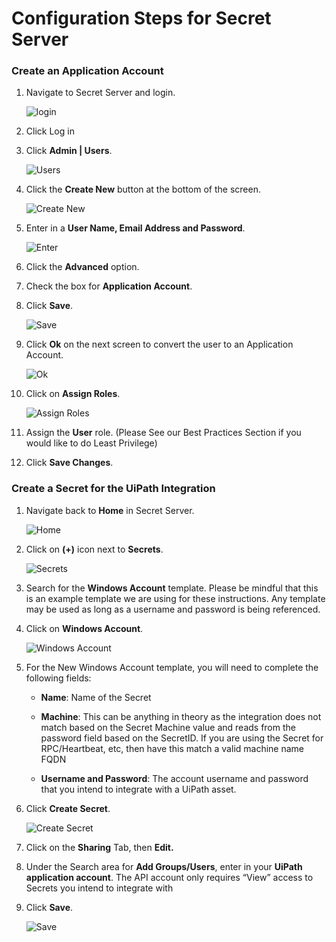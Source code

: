 [title]: # (Configuration Steps for Secret Server)
[tags]: # (secret server)
[priority]: # (202)
# Configuration Steps for Secret Server

### Create an Application Account

1. Navigate to Secret Server and login.

   ![login](images/354a1c82b52524c49fdf564a5ec74745.png)

1. Click Log in

1. Click __Admin | Users__.

   ![Users](images/93ad973164dcc2904d28f61b121a8bb0.png)
1. Click the __Create New__ button at the bottom of the screen.

   ![Create New](images/febaeb602d40499f7c05064447cbe599.png)
1. Enter in a __User Name, Email Address and Password__.

   ![Enter](images/cca22bc2dc0fc8af8472765eab5ef0e1.png)
1. Click the __Advanced__ option.
1. Check the box for __Application Account__.
1. Click __Save__.

   ![Save](images/c8ce4a55dbbfd9588a1b2d1fc1618e5d.png)
1. Click __Ok__ on the next screen to convert the user to an Application Account.

   ![Ok](images/b9f583010415752a0b8495e8dc69be5d.png)
1. Click on __Assign Roles__.

   ![Assign Roles](images/cd81d8912e5d41d31dc450f49902bbb1.png)
1. Assign the __User__ role. (Please See our Best Practices Section if you would like to do Least Privilege)

1. Click __Save Changes__.

### Create a Secret for the UiPath Integration

1. Navigate back to __Home__ in Secret Server.

   ![Home](images/8ed0dfec27e37896c018c7fa3a96b15c.png)

1. Click on __(+)__ icon next to __Secrets__.

   ![Secrets](images/0034517c3c01ab565bd678a08e1f7f64.png)
1. Search for the __Windows Account__ template. Please be mindful that this is an example template we are using for these instructions. Any template may be used as long as a username and password is being referenced.

1. Click on __Windows Account__.

   ![Windows Account](images/92307bba399904054480d40510803b96.png)
1. For the New Windows Account template, you will need to complete the following fields:

   * __Name__: Name of the Secret

   * __Machine__: This can be anything in theory as the integration does not
        match based on the Secret Machine value and reads from the password
        field based on the SecretID. If you are using the Secret for
        RPC/Heartbeat, etc, then have this match a valid machine name FQDN

   * __Username and Password__: The account username and password that you
        intend to integrate with a UiPath asset.

1. Click __Create Secret__.

   ![Create Secret](images/bf712177c8764d8c47b54e8dcfa3deda.png)
1. Click on the __Sharing__ Tab, then __Edit.__

1. Under the Search area for __Add Groups/Users__, enter in your __UiPath application account__. The API account only requires “View” access to Secrets you intend to integrate with

1. Click __Save__.

   ![Save](images/9f60c898074ac90bafcc0bdeffee537b.png)